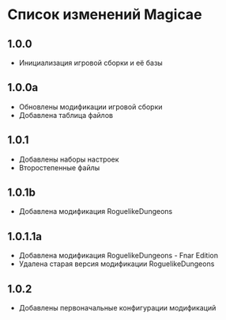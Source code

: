 # Список изменений Magicae

## 1.0.0

* Инициализация игровой сборки и её базы 

## 1.0.0a

* Обновлены модификации игровой сборки
* Добавлена таблица файлов

## 1.0.1

* Добавлены наборы настроек
* Второстепенные файлы

## 1.0.1b

* Добавлена модификация RoguelikeDungeons

## 1.0.1.1a

* Добавлена модификация RoguelikeDungeons - Fnar Edition
* Удалена старая версия модификации RoguelikeDungeons

## 1.0.2

* Добавлены первоначальные конфигурации модификаций